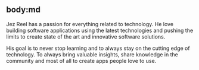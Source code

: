 body:md
-----
Jez Reel has a passion for everything related to technology. He love building software applications using the latest technologies and pushing the limits to create state of the art and innovative software solutions.

His goal is to never stop learning and to always stay on the cutting edge of technology. To always bring valuable insights, share knowledge in the community and most of all to create apps people love to use.